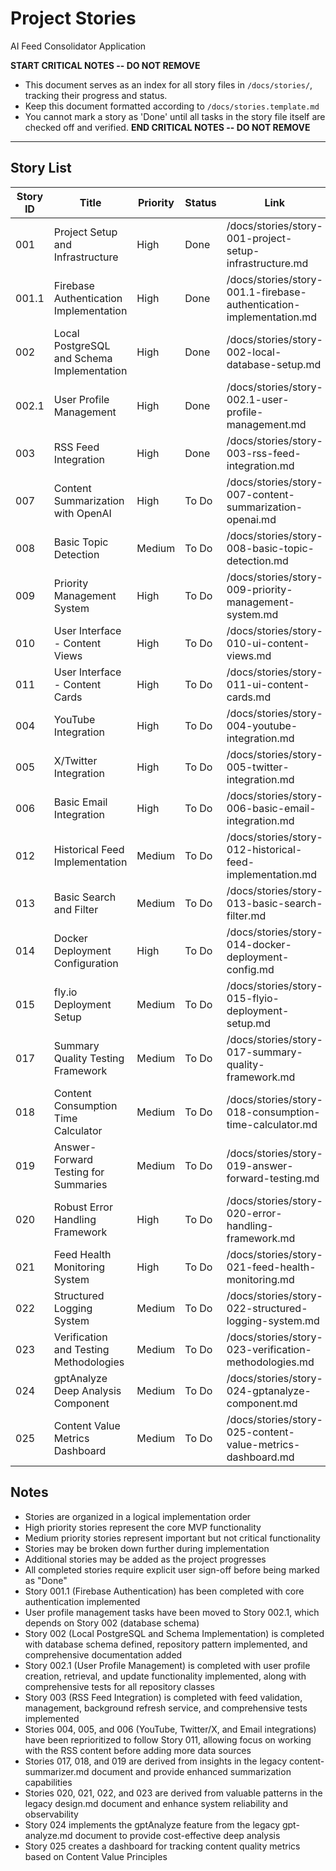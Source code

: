 # Project Stories

AI Feed Consolidator Application

**START CRITICAL NOTES -- DO NOT REMOVE**
- This document serves as an index for all story files in `/docs/stories/`, tracking their progress and status.
- Keep this document formatted according to `/docs/stories.template.md`
- You cannot mark a story as 'Done' until all tasks in the story file itself are checked off and verified.
**END CRITICAL NOTES -- DO NOT REMOVE**

---

## Story List
| Story ID | Title                                   | Priority | Status    | Link                                                   |
|----------|----------------------------------------|----------|-----------|--------------------------------------------------------|
| 001      | Project Setup and Infrastructure        | High     | Done      | /docs/stories/story-001-project-setup-infrastructure.md |
| 001.1    | Firebase Authentication Implementation  | High     | Done      | /docs/stories/story-001.1-firebase-authentication-implementation.md |
| 002      | Local PostgreSQL and Schema Implementation | High     | Done | /docs/stories/story-002-local-database-setup.md |
| 002.1    | User Profile Management                 | High     | Done | /docs/stories/story-002.1-user-profile-management.md |
| 003      | RSS Feed Integration                    | High     | Done | /docs/stories/story-003-rss-feed-integration.md         |
| 007      | Content Summarization with OpenAI       | High     | To Do     | /docs/stories/story-007-content-summarization-openai.md |
| 008      | Basic Topic Detection                   | Medium   | To Do     | /docs/stories/story-008-basic-topic-detection.md        |
| 009      | Priority Management System              | High     | To Do     | /docs/stories/story-009-priority-management-system.md   |
| 010      | User Interface - Content Views          | High     | To Do     | /docs/stories/story-010-ui-content-views.md             |
| 011      | User Interface - Content Cards          | High     | To Do     | /docs/stories/story-011-ui-content-cards.md             |
| 004      | YouTube Integration                     | High     | To Do     | /docs/stories/story-004-youtube-integration.md          |
| 005      | X/Twitter Integration                   | High     | To Do     | /docs/stories/story-005-twitter-integration.md          |
| 006      | Basic Email Integration                 | High     | To Do     | /docs/stories/story-006-basic-email-integration.md      |
| 012      | Historical Feed Implementation          | Medium   | To Do     | /docs/stories/story-012-historical-feed-implementation.md |
| 013      | Basic Search and Filter                 | Medium   | To Do     | /docs/stories/story-013-basic-search-filter.md          |
| 014      | Docker Deployment Configuration         | High     | To Do     | /docs/stories/story-014-docker-deployment-config.md     |
| 015      | fly.io Deployment Setup                 | Medium   | To Do     | /docs/stories/story-015-flyio-deployment-setup.md       |
| 017      | Summary Quality Testing Framework       | Medium   | To Do     | /docs/stories/story-017-summary-quality-framework.md    |
| 018      | Content Consumption Time Calculator     | Medium   | To Do     | /docs/stories/story-018-consumption-time-calculator.md  |
| 019      | Answer-Forward Testing for Summaries    | Medium   | To Do     | /docs/stories/story-019-answer-forward-testing.md       |
| 020      | Robust Error Handling Framework         | High     | To Do     | /docs/stories/story-020-error-handling-framework.md     |
| 021      | Feed Health Monitoring System           | High     | To Do     | /docs/stories/story-021-feed-health-monitoring.md       |
| 022      | Structured Logging System               | Medium   | To Do     | /docs/stories/story-022-structured-logging-system.md    |
| 023      | Verification and Testing Methodologies  | Medium   | To Do     | /docs/stories/story-023-verification-methodologies.md   |
| 024      | gptAnalyze Deep Analysis Component      | Medium   | To Do     | /docs/stories/story-024-gptanalyze-component.md         |
| 025      | Content Value Metrics Dashboard          | Medium   | To Do     | /docs/stories/story-025-content-value-metrics-dashboard.md |

## Notes
- Stories are organized in a logical implementation order
- High priority stories represent the core MVP functionality
- Medium priority stories represent important but not critical functionality
- Stories may be broken down further during implementation
- Additional stories may be added as the project progresses
- All completed stories require explicit user sign-off before being marked as "Done"
- Story 001.1 (Firebase Authentication) has been completed with core authentication implemented
- User profile management tasks have been moved to Story 002.1, which depends on Story 002 (database schema)
- Story 002 (Local PostgreSQL and Schema Implementation) is completed with database schema defined, repository pattern implemented, and comprehensive documentation added
- Story 002.1 (User Profile Management) is completed with user profile creation, retrieval, and update functionality implemented, along with comprehensive tests for all repository classes
- Story 003 (RSS Feed Integration) is completed with feed validation, management, background refresh service, and comprehensive tests implemented
- Stories 004, 005, and 006 (YouTube, Twitter/X, and Email integrations) have been reprioritized to follow Story 011, allowing focus on working with the RSS content before adding more data sources
- Stories 017, 018, and 019 are derived from insights in the legacy content-summarizer.md document and provide enhanced summarization capabilities
- Stories 020, 021, 022, and 023 are derived from valuable patterns in the legacy design.md document and enhance system reliability and observability
- Story 024 implements the gptAnalyze feature from the legacy gpt-analyze.md document to provide cost-effective deep analysis
- Story 025 creates a dashboard for tracking content quality metrics based on Content Value Principles